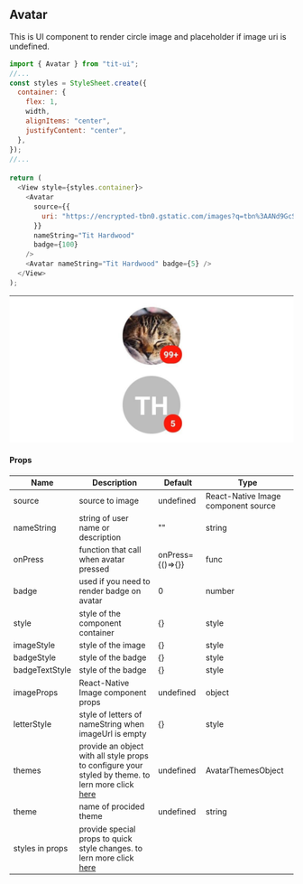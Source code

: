 ## Avatar

This is UI component to render circle image and placeholder if image uri is undefined.

```javascript
import { Avatar } from "tit-ui";
//...
const styles = StyleSheet.create({
  container: {
    flex: 1,
    width,
    alignItems: "center",
    justifyContent: "center",
  },
});
//...

return (
  <View style={styles.container}>
    <Avatar
      source={{
        uri: "https://encrypted-tbn0.gstatic.com/images?q=tbn%3AANd9GcSsb3dnwW7TWK8zRGaCQ_ThqeLRWTZKXsWAL5z6rI_9UAwM0NqH",
      }}
      nameString="Tit Hardwood"
      badge={100}
    />
    <Avatar nameString="Tit Hardwood" badge={5} />
  </View>
);
```

![alt avatar](https://github.com/blnaxblachbl/tit-ui/blob/main/images/avatar.jpg?raw=true)

#### Props

| Name            | Description                                                                                                                 | Default          | Type                                |
| --------------- | --------------------------------------------------------------------------------------------------------------------------- | ---------------- | ----------------------------------- |
| source          | source to image                                                                                                             | undefined        | React-Native Image component source |
| nameString      | string of user name or description                                                                                          | ""               | string                              |
| onPress         | function that call when avatar pressed                                                                                      | onPress={()=>{}} | func                                |
| badge           | used if you need to render badge on avatar                                                                                  | 0                | number                              |
| style           | style of the component container                                                                                            | {}               | style                               |
| imageStyle      | style of the image                                                                                                          | {}               | style                               |
| badgeStyle      | style of the badge                                                                                                          | {}               | style                               |
| badgeTextStyle  | style of the badge                                                                                                          | {}               | style                               |
| imageProps      | React-Native Image component props                                                                                          | undefined        | object                              |
| letterStyle     | style of letters of nameString when imageUrl is empty                                                                       | {}               | style                               |
| themes          | provide an object with all style props to configure your styled by theme. to lern more click [here](https://tit.dev/themes) | undefined        | AvatarThemesObject                  |
| theme           | name of procided theme                                                                                                      | undefined        | string                              |
| styles in props | provide special props to quick style changes. to lern more click [here](https://tit.dev/styles)                             |                  |                                     |
